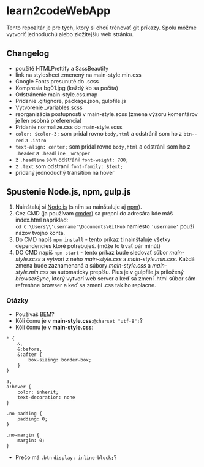 # learn2codeWebApp
Tento repozitár je pre tých, ktorý si chcú trénovať git príkazy. Spolu môžme vytvoriť jednoduchú alebo zložitejšiu web stránku.

## Changelog
* použité HTMLPrettify a SassBeautify
* link na stylesheet zmenený na main-style.min.css
* Google Fonts presunuté do .scss
* Kompresia bg01.jpg (každý kb sa počíta)
* Odstránenie main-style.css.map
* Pridanie .gitignore, package.json, gulpfile.js
* Vytvorenie _variables.scss
* reorganizácia postupnosti v main-style.scss (zmena výzoru komentárov je len osobná preferencia)
* Pridanie normalize.css do main-style.scss
* `color: $color-3;` som pridal rovno `body,html` a odstránil som ho z `btn--red` a `.intro`
* `text-align: center;` som pridal rovno `body,html` a odstránil som ho z `.header` a `.headline__wrapper`
* z `.headline` som odstránil `font-weight: 700;`
* z `.text` som odstránil `font-family: $text;`
* pridaný jednoduchý transition na hover

## Spustenie Node.js, npm, gulp.js
1. Nainštaluj si [Node.js](https://nodejs.org/en/) (s ním sa nainštaluje aj [npm](https://www.npmjs.com/)).
2. Cez CMD (ja používam [cmder](http://cmder.net/)) sa prepni do adresára kde máš index.html napríklad: <br>`cd C:\Users\\'username'\Documents\GitHub` namiesto
`'username'` použi názov tvojho konta.
3. Do CMD napíš `npm install` - tento príkaz ti nainštaluje všetky dependencies ktoré potrebuješ. (môže to trvať pár minút)
4. DO CMD napíš `npm start` - tento príkaz bude sledovať súbor *main-style.scss* a vytvorí z neho *main-style.css* a *main-style.min.css*. Každá zmena bude zaznamenaná a súbory *main-style.css* a *main-style.min.css* sa automaticky prepíšu. Plus je v gulpfile.js priložený *browserSync*, ktorý vytvorí web server a keď sa zmení .html súbor sám refreshne browser a keď sa zmení .css tak ho replacne.

### Otázky
* Používaš [BEM](http://getbem.com/)?
* Kôli čomu je v **main-style.css**:`@charset "utf-8";`?
* Kôli čomu je v **main-style.css**:
```
* {
    &,
    &:before,
    &:after {
        box-sizing: border-box;
    }
}

a,
a:hover {
    color: inherit;
    text-decoration: none
}

.no-padding {
    padding: 0;
}

.no-margin {
    margin: 0;
}
```
* Prečo má `.btn` `display: inline-block;`?